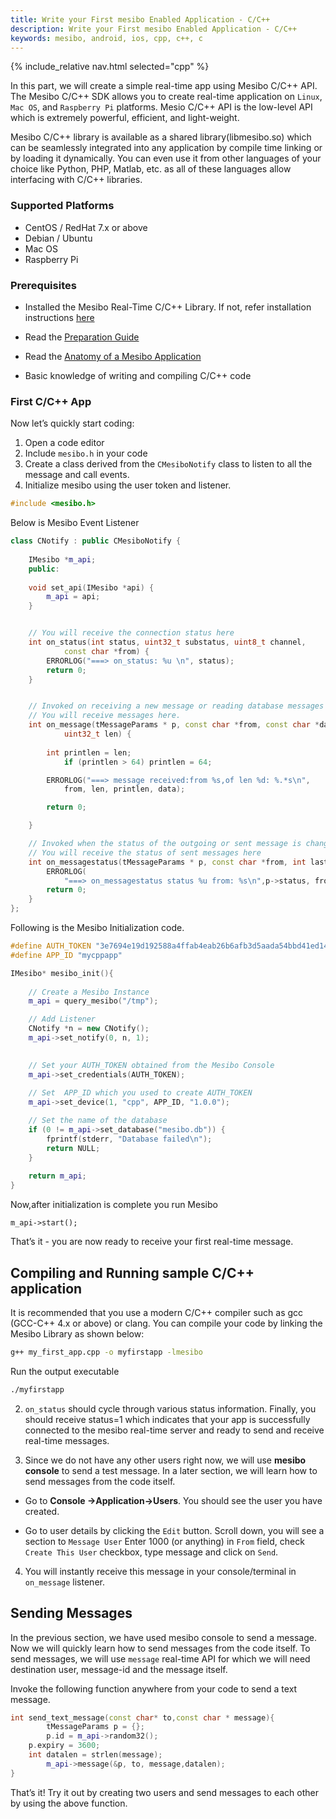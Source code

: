 ```yaml
---
title: Write your First mesibo Enabled Application - C/C++
description: Write your First mesibo Enabled Application - C/C++
keywords: mesibo, android, ios, cpp, c++, c
---
```

{% include_relative nav.html selected="cpp" %}

In this part, we will create a simple real-time app using Mesibo C/C++ API. The Mesibo C/C++ SDK allows you to create real-time application on `Linux`, `Mac OS`, and `Raspberry Pi` platforms. Mesio C/C++ API is the low-level API which is extremely powerful, efficient, and light-weight.

Mesibo C/C++ library is available as a shared library(libmesibo.so) which can be seamlessly integrated into any application by compile time linking or by loading it dynamically. You can even use it from other languages of your choice like Python, PHP, Matlab, etc. as all of these languages allow interfacing with C/C++ libraries. 

### Supported Platforms
- CentOS / RedHat 7.x or above
- Debian / Ubuntu
- Mac OS
- Raspberry Pi


### Prerequisites

- Installed the Mesibo Real-Time C/C++ Library. If not, refer installation instructions [here](/documentation/install/linux/) 

- Read the [Preparation Guide](/documentation/tutorials/first-app/)

- Read the [Anatomy of a Mesibo Application](/documentation/tutorials/first-app/anatomy/) 

- Basic knowledge of writing and compiling C/C++ code

### First C/C++ App

Now let’s quickly start coding:

1. Open a code editor
2. Include `mesibo.h` in your code
3. Create a class derived from the `CMesiboNotify` class to listen to all the message and call events. 
4. Initialize mesibo using the user token and listener.

```cpp
#include <mesibo.h>
```

Below is Mesibo Event Listener

```cpp
class CNotify : public CMesiboNotify {
	
	IMesibo *m_api;
	public:
	
	void set_api(IMesibo *api) {
		m_api = api;
	}


	// You will receive the connection status here
	int on_status(int status, uint32_t substatus, uint8_t channel,
			const char *from) {
		ERRORLOG("===> on_status: %u \n", status);
		return 0;
	}


	// Invoked on receiving a new message or reading database messages
	// You will receive messages here.
	int on_message(tMessageParams * p, const char *from, const char *data,
			uint32_t len) {
	
		int printlen = len;
	        if (printlen > 64) printlen = 64;

		ERRORLOG("===> message received:from %s,of len %d: %.*s\n",
			from, len, printlen, data);

		return 0;

	}

	// Invoked when the status of the outgoing or sent message is changed
	// You will receive the status of sent messages here
	int on_messagestatus(tMessageParams * p, const char *from, int last) {
		ERRORLOG(
			"===> on_messagestatus status %u from: %s\n",p->status, from);
		return 0;
	}
};

```
 
Following is the Mesibo Initialization code.

```cpp
#define AUTH_TOKEN "3e7694e19d192588a4ffab4eab26b6afb3d5aada54bbd41ed140a"
#define APP_ID "mycppapp"

IMesibo* mesibo_init(){
	
	// Create a Mesibo Instance
	m_api = query_mesibo("/tmp");

	// Add Listener
	CNotify *n = new CNotify();
	m_api->set_notify(0, n, 1);

  
	// Set your AUTH_TOKEN obtained from the Mesibo Console
	m_api->set_credentials(AUTH_TOKEN);
  
  	// Set  APP_ID which you used to create AUTH_TOKEN 
	m_api->set_device(1, "cpp", APP_ID, "1.0.0");

	// Set the name of the database
	if (0 != m_api->set_database("mesibo.db")) {
		fprintf(stderr, "Database failed\n");
		return NULL;
	}
	
	return m_api;
}


```
Now,after initialization is complete you run Mesibo
```
m_api->start();
```

That’s it - you are now ready to receive your first real-time message.

## Compiling and Running sample C/C++ application

It is recommended that you use a modern C/C++ compiler such as gcc (GCC-C++ 4.x or above) or clang. You can compile your code by linking the Mesibo Library as shown below:

```bash
g++ my_first_app.cpp -o myfirstapp -lmesibo
```

Run the output executable

```bash
./myfirstapp
```

2. `on_status` should cycle through various status information. Finally, you should receive status=1 which indicates that your app is successfully connected to the mesibo real-time server and ready to send and receive real-time messages.

3. Since we do not have any other users right now, we will use **mesibo console** to send a test message. In a later section, we will learn how to send messages from the code itself.

- Go to **Console ->Application->Users**. You should see the user you have created.

- Go to user details by clicking the `Edit` button. Scroll down, you will see a section to `Message User`
Enter 1000 (or anything) in `From` field, check `Create This User` checkbox, type message and click on `Send`.

4. You will instantly receive this message in your console/terminal in `on_message` listener.

## Sending Messages
In the previous section, we have used mesibo console to send a message. Now we will quickly learn how to send messages from the code itself. To send messages, we will use `message` real-time API for which we will need destination user, message-id and the message itself.

Invoke the following function anywhere from your code to send a text message. 

```cpp
int send_text_message(const char* to,const char * message){
        tMessageParams p = {};
        p.id = m_api->random32();
	p.expiry = 3600;
	int datalen = strlen(message);
        m_api->message(&p, to, message,datalen);
}

```

That’s it! Try it out by creating two users and send messages to each other by using the above function.
